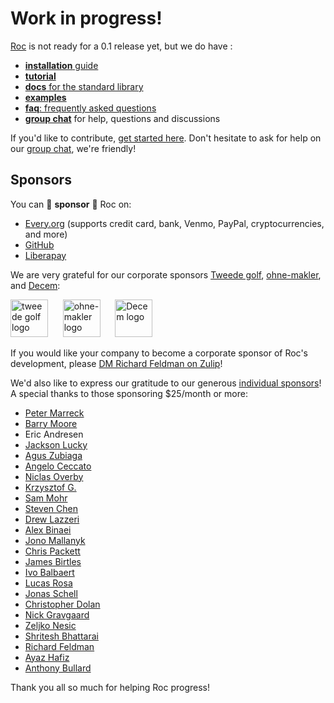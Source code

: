 # Work in progress!

[Roc](https://www.roc-lang.org) is not ready for a 0.1 release yet, but we do have :

- [**installation** guide](https://www.roc-lang.org/install)
- [**tutorial**](https://www.roc-lang.org/tutorial)
- [**docs** for the standard library](https://www.roc-lang.org/builtins)
- [**examples**](https://www.roc-lang.org/examples)
- [**faq**: frequently asked questions](https://www.roc-lang.org/faq)
- [**group chat**](https://roc.zulipchat.com) for help, questions and discussions

If you'd like to contribute, [get started here](CONTRIBUTING.md). Don't hesitate to ask for help on our [group chat](https://roc.zulipchat.com), we're friendly!

## Sponsors

You can 💜 **sponsor** 💜 Roc on:

- [Every.org](https://www.every.org/roc-programming-language-foundation?donateTo=roc-programming-language-foundation) (supports credit card, bank, Venmo, PayPal, cryptocurrencies, and more)
- [GitHub](https://github.com/sponsors/roc-lang)
- [Liberapay](https://liberapay.com/roc_lang)

We are very grateful for our corporate sponsors [Tweede golf](https://tweedegolf.nl/en), [ohne-makler](https://www.ohne-makler.net), and [Decem](https://www.decem.com.au):

[<img src="https://user-images.githubusercontent.com/1094080/183123052-856815b1-8cc9-410a-83b0-589f03613188.svg" height="60" alt="tweede golf logo"/>](https://tweedegolf.nl/en)
&nbsp;&nbsp;&nbsp;&nbsp;
[<img src="https://www.ohne-makler.net/static/img/brand/logo.svg" height="60" alt="ohne-makler logo"/>](https://www.ohne-makler.net)
&nbsp;&nbsp;&nbsp;&nbsp;
[<img src="https://github.com/roc-lang/roc/assets/1094080/fd2a759c-7f6d-4f57-9eca-9601deba87b6" height="60" alt="Decem logo"/>](https://www.decem.com.au)

If you would like your company to become a corporate sponsor of Roc's development, please [DM Richard Feldman on Zulip](https://roc.zulipchat.com/#narrow/pm-with/281383-user281383)!

We'd also like to express our gratitude to our generous [individual sponsors](https://github.com/sponsors/roc-lang/)! A special thanks to those sponsoring $25/month or more:

- [Peter Marreck](https://github.com/pmarreck)
- [Barry Moore](https://github.com/chiroptical)
- Eric Andresen
- [Jackson Lucky](https://github.com/jluckyiv)
- [Agus Zubiaga](https://github.com/agu-z)
- [Angelo Ceccato](https://github.com/AngeloChecked)
- [Niclas Overby](https://github.com/noverby)
- [Krzysztof G.](https://github.com/krzysztofgb)
- [Sam Mohr](https://github.com/smores56)
- [Steven Chen](https://github.com/megakilo)
- [Drew Lazzeri](https://github.com/asteroidb612)
- [Alex Binaei](https://github.com/mrmizz)
- [Jono Mallanyk](https://github.com/jonomallanyk)
- [Chris Packett](https://github.com/chris-packett)
- [James Birtles](https://github.com/jamesbirtles)
- [Ivo Balbaert](https://github.com/Ivo-Balbaert)
- [Lucas Rosa](https://github.com/rvcas)
- [Jonas Schell](https://github.com/Ocupe)
- [Christopher Dolan](https://github.com/cdolan)
- [Nick Gravgaard](https://github.com/nick-gravgaard)
- [Zeljko Nesic](https://github.com/popara)
- [Shritesh Bhattarai](https://github.com/shritesh)
- [Richard Feldman](https://github.com/rtfeldman)
- [Ayaz Hafiz](https://github.com/ayazhafiz)
- [Anthony Bullard](https://github.com/gamebox)

Thank you all so much for helping Roc progress!
